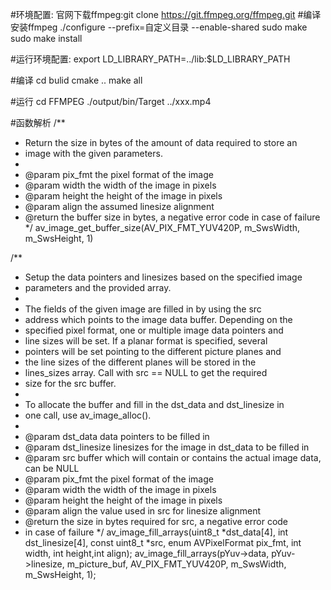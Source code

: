 #环境配置:
官网下载ffmpeg:git clone https://git.ffmpeg.org/ffmpeg.git
#编译安装ffmpeg
./configure --prefix=自定义目录 --enable-shared
sudo make
sudo make install


#运行环境配置:
export LD_LIBRARY_PATH=../lib:$LD_LIBRARY_PATH

#编译
cd bulid
cmake ..
make all

#运行
cd FFMPEG
./output/bin/Target ../xxx.mp4

#函数解析
/**
 * Return the size in bytes of the amount of data required to store an
 * image with the given parameters.
 *
 * @param pix_fmt  the pixel format of the image
 * @param width    the width of the image in pixels
 * @param height   the height of the image in pixels
 * @param align    the assumed linesize alignment
 * @return the buffer size in bytes, a negative error code in case of failure
 */
av_image_get_buffer_size(AV_PIX_FMT_YUV420P, m_SwsWidth, m_SwsHeight, 1)

/**
 * Setup the data pointers and linesizes based on the specified image
 * parameters and the provided array.
 *
 * The fields of the given image are filled in by using the src
 * address which points to the image data buffer. Depending on the
 * specified pixel format, one or multiple image data pointers and
 * line sizes will be set.  If a planar format is specified, several
 * pointers will be set pointing to the different picture planes and
 * the line sizes of the different planes will be stored in the
 * lines_sizes array. Call with src == NULL to get the required
 * size for the src buffer.
 *
 * To allocate the buffer and fill in the dst_data and dst_linesize in
 * one call, use av_image_alloc().
 *
 * @param dst_data      data pointers to be filled in
 * @param dst_linesize  linesizes for the image in dst_data to be filled in
 * @param src           buffer which will contain or contains the actual image data, can be NULL
 * @param pix_fmt       the pixel format of the image
 * @param width         the width of the image in pixels
 * @param height        the height of the image in pixels
 * @param align         the value used in src for linesize alignment
 * @return the size in bytes required for src, a negative error code
 * in case of failure
 */
av_image_fill_arrays(uint8_t *dst_data[4], int dst_linesize[4], const uint8_t *src, enum AVPixelFormat pix_fmt, int width, int height,int align);
av_image_fill_arrays(pYuv->data, pYuv->linesize, m_picture_buf, AV_PIX_FMT_YUV420P, m_SwsWidth, m_SwsHeight, 1);


